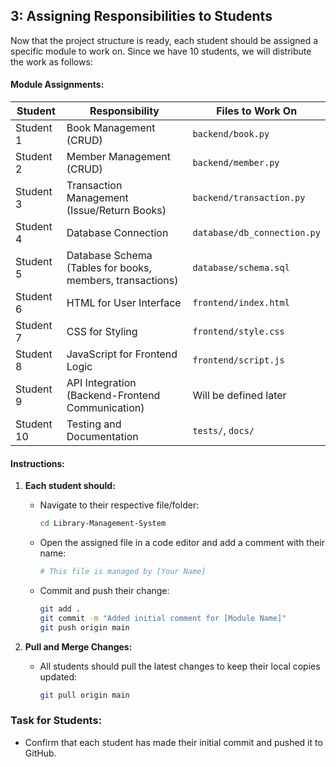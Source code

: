 ## 3: Assigning Responsibilities to Students  

Now that the project structure is ready, each student should be assigned a specific module to work on. Since we have 10 students, we will distribute the work as follows:  

#### **Module Assignments:**  
| Student | Responsibility | Files to Work On |
|---------|--------------|-----------------|
| Student 1 | Book Management (CRUD) | `backend/book.py` |
| Student 2 | Member Management (CRUD) | `backend/member.py` |
| Student 3 | Transaction Management (Issue/Return Books) | `backend/transaction.py` |
| Student 4 | Database Connection | `database/db_connection.py` |
| Student 5 | Database Schema (Tables for books, members, transactions) | `database/schema.sql` |
| Student 6 | HTML for User Interface | `frontend/index.html` |
| Student 7 | CSS for Styling | `frontend/style.css` |
| Student 8 | JavaScript for Frontend Logic | `frontend/script.js` |
| Student 9 | API Integration (Backend-Frontend Communication) | Will be defined later |
| Student 10 | Testing and Documentation | `tests/`, `docs/` |

#### **Instructions:**  
1. **Each student should:**  
   - Navigate to their respective file/folder:  
     ```bash
     cd Library-Management-System
     ```
   - Open the assigned file in a code editor and add a comment with their name:  
     ```python
     # This file is managed by [Your Name]
     ```
   - Commit and push their change:  
     ```bash
     git add .
     git commit -m "Added initial comment for [Module Name]"
     git push origin main
     ```

2. **Pull and Merge Changes:**  
   - All students should pull the latest changes to keep their local copies updated:  
     ```bash
     git pull origin main
     ```

### **Task for Students:**  
- Confirm that each student has made their initial commit and pushed it to GitHub.
